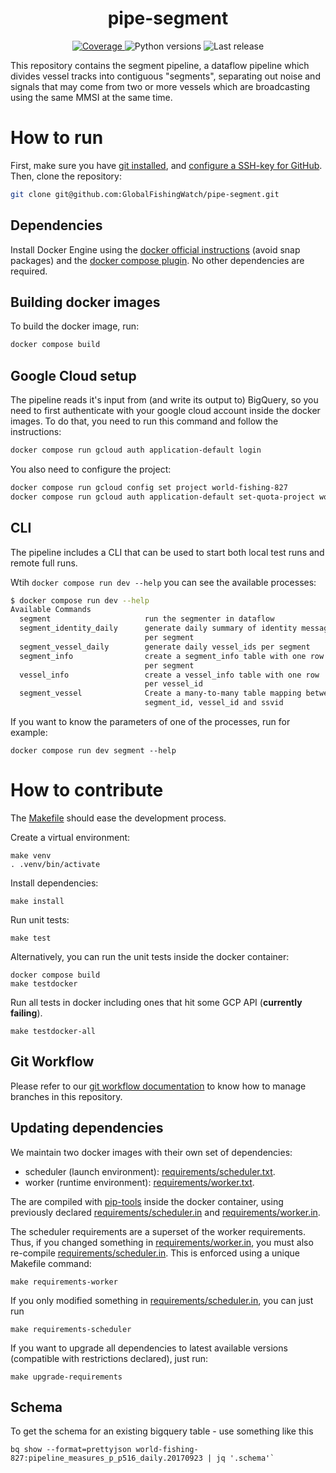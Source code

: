 <h1 align="center" style="border-bottom: none;"> pipe-segment </h1>

<p align="center">
  <a href="https://codecov.io/gh/GlobalFishingWatch/pipe-segment">
    <img alt="Coverage" src="https://codecov.io/gh/GlobalFishingWatch/pipe-segment/branch/develop/graph/badge.svg?token=OO2L9SXVG0">
  </a>
  <a>
    <img alt="Python versions" src="https://img.shields.io/badge/python-3.8%20%7C%203.9%20%7C%203.10%20%7C%203.11%20%7C%203.12-blue">
  </a>
  <a>
    <img alt="Last release" src="https://img.shields.io/github/v/release/GlobalFishingWatch/pipe-segment">
  </a>
</p>

This repository contains the segment pipeline,
a dataflow pipeline which divides vessel tracks into contiguous "segments",
separating out noise and signals that may come from two or more vessels
which are broadcasting using the same MMSI at the same time.

[configure a SSH-key for GitHub]: https://docs.github.com/en/authentication/connecting-to-github-with-ssh/adding-a-new-ssh-key-to-your-github-account
[docker official instructions]: https://docs.docker.com/engine/install/
[docker compose plugin]: https://docs.docker.com/compose/install/linux/
[examples]: examples/
[git installed]: https://git-scm.com/downloads
[git workflow documentation]: GIT-WORKFLOW.md
[Makefile]: Makefile
[pip-tools]: https://pip-tools.readthedocs.io/en/stable/
[requirements/scheduler.in]: requirements/scheduler.in
[requirements/worker.in]: requirements/worker.in
[requirements/scheduler.txt]: requirements/scheduler.txt
[requirements/worker.txt]: requirements/worker.txt
[Semantic Versioning]: https://semver.org


# How to run

First, make sure you have [git installed], and [configure a SSH-key for GitHub].
Then, clone the repository:
```bash
git clone git@github.com:GlobalFishingWatch/pipe-segment.git
```

## Dependencies

Install Docker Engine using the [docker official instructions] (avoid snap packages)
and the [docker compose plugin]. No other dependencies are required.

## Building docker images

To build the docker image, run:
```bash
docker compose build
```

## Google Cloud setup

The pipeline reads it's input from (and write its output to) BigQuery,
so you need to first authenticate with your google cloud account inside the docker images.
To do that, you need to run this command and follow the instructions:
```bash
docker compose run gcloud auth application-default login
```

You also need to configure the project:
```bash
docker compose run gcloud config set project world-fishing-827
docker compose run gcloud auth application-default set-quota-project world-fishing-827
```

## CLI

The pipeline includes a CLI that can be used to start both local test runs and
remote full runs.

Wtih `docker compose run dev --help` you can see the available processes:
```bash
$ docker compose run dev --help
Available Commands
  segment                     run the segmenter in dataflow
  segment_identity_daily      generate daily summary of identity messages
                              per segment
  segment_vessel_daily        generate daily vessel_ids per segment
  segment_info                create a segment_info table with one row
                              per segment
  vessel_info                 create a vessel_info table with one row
                              per vessel_id
  segment_vessel              Create a many-to-many table mapping between
                              segment_id, vessel_id and ssvid
```

If you want to know the parameters of one of the processes, run for example:
```shell
docker compose run dev segment --help
```

# How to contribute

The [Makefile] should ease the development process.

Create a virtual environment:
```shell
make venv
. .venv/bin/activate
```

Install dependencies:
```shell
make install
```

Run unit tests:
```shell
make test
```

Alternatively, you can run the unit tests inside the docker container:
```shell
docker compose build
make testdocker
```

Run all tests in docker including ones that hit some GCP API (**currently failing**).
```shell
make testdocker-all
```

## Git Workflow

Please refer to our [git workflow documentation] to know how to manage branches in this repository.

## Updating dependencies

We maintain two docker images with their own set of dependencies:
- scheduler (launch environment): [requirements/scheduler.txt].
- worker (runtime environment): [requirements/worker.txt].

The are compiled with [pip-tools] inside the docker container,
using previously declared [requirements/scheduler.in] and [requirements/worker.in].

The scheduler requirements are a superset of the worker requirements.
Thus, if you changed something in [requirements/worker.in],
you must also re-compile [requirements/scheduler.in].
This is enforced using a unique Makefile command:
```shell
make requirements-worker
```
If you only modified something in [requirements/scheduler.in], you can just run
```shell
make requirements-scheduler
```

If you want to upgrade all dependencies to latest available versions
(compatible with restrictions declared), just run:
```shell
make upgrade-requirements
```

## Schema

To get the schema for an existing bigquery table - use something like this
```shell
bq show --format=prettyjson world-fishing-827:pipeline_measures_p_p516_daily.20170923 | jq '.schema'`
```